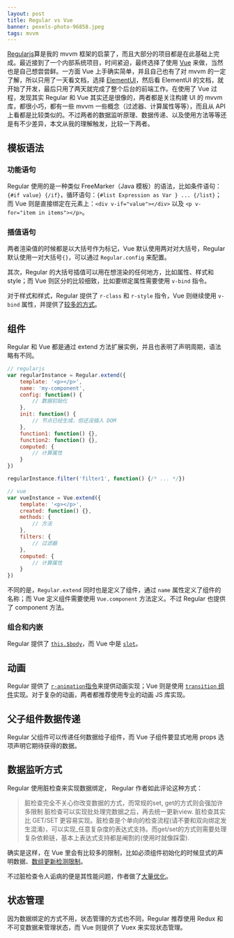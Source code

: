 ```yaml
---
layout: post
title: Regular vs Vue
banner: pexels-photo-96858.jpeg
tags: mvvm
---
```


[Regularjs](http://regularjs.github.io/)算是我的 mvvm 框架的启蒙了，而且大部分的项目都是在此基础上完成。最近接到了一个内部系统项目，时间紧迫，最终选择了使用 [Vue](https://vuejs.org/) 来做，当然也是自己想尝尝鲜。一方面 Vue 上手确实简单，并且自己也有了对 mvvm 的一定了解，所以只用了一天看文档，选择 [ElementUI](http://element.eleme.io/#/zh-CN)，然后看 ElementUI 的文档，就开始了开发，最后只用了两天就完成了整个后台的前端工作。在使用了 Vue 过程，发现其实 Regular 和 Vue 其实还是很像的，两者都是关注构建 UI 的 mvvm 库，都很小巧，都有一些 mvvm 一些概念（过滤器、计算属性等等），而且从 API 上看都是比较类似的。不过两者的数据监听原理、数据传递、以及使用方法等等还是有不少差异，本文从我的理解触发，比较一下两者。

## 模板语法

### 功能语句

Regular 使用的是一种类似 FreeMarker（Java 模板）的语法，比如条件语句：`{#if value} {/if}`，循环语句：`{#list Expression as Var } ... {/list}`；而 Vue 则是直接绑定在元素上：`<div v-if="value"></div>` 以及 `<p v-for="item in items"></p>`。

### 插值语句

两者渲染值的时候都是以大括号作为标记，Vue 默认使用两对对大括号，Regular 默认使用一对大括号`{}`，可以通过 `Regular.config` 来配置。

其次，Regular 的大括号插值可以用在想渲染的任何地方，比如属性、样式和 style；而 Vue 则区分的比较细致，比如要绑定属性需要使用 `v-bind` 指令。

对于样式和样式，Regular 提供了 `r-class` 和 `r-style` 指令，Vue 则继续使用 `v-bind` 属性，并提供了[较多的方式](https://cn.vuejs.org/v2/guide/class-and-style.html)。

## 组件

Regular 和 Vue 都是通过 extend 方法扩展实例，并且也表明了声明周期，语法略有不同。

```js
// regularjs
var regularInstance = Regular.extend({
    template: '<p></p>',
    name: 'my-component',
    config: function() {
        // 数据初始化
    },
    init: function() {
        // 节点已经生成，但还没插入 DOM
    },
    function1: function() {},
    function2: function() {},
    computed: {
        // 计算属性
    }
})

regularInstance.filter('filter1', function() {/* ... */})

// vue
var vueInstance = Vue.extend({
    template: '<p></p>',
    created: function() {},
    methods: {
        // 方法
    },
    filters: {
        // 过滤器
    },
    computed: {
        // 计算属性
    }
})
```

不同的是，`Regular.extend` 同时也是定义了组件，通过 `name` 属性定义了组件的名称；而 Vue 定义组件需要使用 `Vue.component` 方法定义。不过 Regular 也提供了 component 方法。

### 组合和内嵌

Regular 提供了 [`this.$body`](http://regularjs.github.io/guide/zh/component/composite.html)，而 Vue 中是 [`slot`](https://cn.vuejs.org/v2/guide/components.html#使用-Slot-分发内容)。

## 动画

Regular 提供了 [`r-animation`指令](http://regularjs.github.io/guide/zh/basic/animation.html)来提供动画实现；Vue 则是使用 [`transition` 组件](https://cn.vuejs.org/v2/guide/transitions.html)实现。对于复杂的动画，两者都推荐使用专业的动画 JS 库实现。

## 父子组件数据传递

Regular 父组件可以传递任何数据给子组件，而 Vue 子组件要显式地用 props 选项声明它期待获得的数据。

## 数据监听方式

Regular 使用脏检查来实现数据绑定， Regular 作者如此评论这种方式：

> 脏检查完全不关心你改变数据的方式，而常规的set, get的方式则会强加许多限制
脏检查可以实现批处理完数据之后，再去统一更新view.
脏检查其实比 GET/SET 更容易实现。脏检查是个单向的检查流程(请不要和双向绑定发生混淆)，可以实现_任意复杂度的表达式支持。而get/set的方式则需要处理复杂依赖链，基本上表达式支持都是阉割的(使用时就像踩雷).

确实是这样，在 Vue 里会有比较多的限制，比如必须组件初始化的时候显式的声明数据、[数组更新检测限制](https://cn.vuejs.org/v2/guide/list.html#数组更新检测)。

不过脏检查令人诟病的便是其性能问题，作者做了[大量优化](https://github.com/regularjs/regular/milestone/7?closed=1)。

## 状态管理

因为数据绑定的方式不用，状态管理的方式也不同，Regular 推荐使用 Redux 和不可变数据来管理状态，而 Vue 则提供了 Vuex 来实现状态管理。














